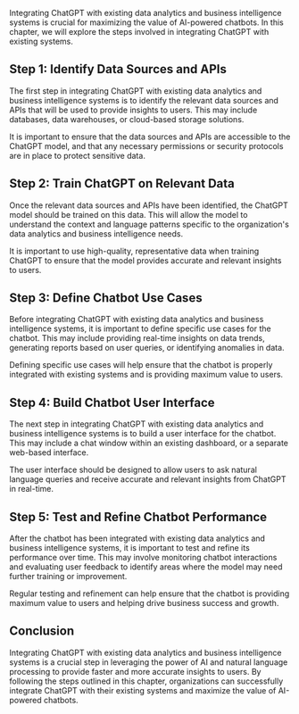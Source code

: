 
Integrating ChatGPT with existing data analytics and business intelligence systems is crucial for maximizing the value of AI-powered chatbots. In this chapter, we will explore the steps involved in integrating ChatGPT with existing systems.

Step 1: Identify Data Sources and APIs
--------------------------------------

The first step in integrating ChatGPT with existing data analytics and business intelligence systems is to identify the relevant data sources and APIs that will be used to provide insights to users. This may include databases, data warehouses, or cloud-based storage solutions.

It is important to ensure that the data sources and APIs are accessible to the ChatGPT model, and that any necessary permissions or security protocols are in place to protect sensitive data.

Step 2: Train ChatGPT on Relevant Data
--------------------------------------

Once the relevant data sources and APIs have been identified, the ChatGPT model should be trained on this data. This will allow the model to understand the context and language patterns specific to the organization's data analytics and business intelligence needs.

It is important to use high-quality, representative data when training ChatGPT to ensure that the model provides accurate and relevant insights to users.

Step 3: Define Chatbot Use Cases
--------------------------------

Before integrating ChatGPT with existing data analytics and business intelligence systems, it is important to define specific use cases for the chatbot. This may include providing real-time insights on data trends, generating reports based on user queries, or identifying anomalies in data.

Defining specific use cases will help ensure that the chatbot is properly integrated with existing systems and is providing maximum value to users.

Step 4: Build Chatbot User Interface
------------------------------------

The next step in integrating ChatGPT with existing data analytics and business intelligence systems is to build a user interface for the chatbot. This may include a chat window within an existing dashboard, or a separate web-based interface.

The user interface should be designed to allow users to ask natural language queries and receive accurate and relevant insights from ChatGPT in real-time.

Step 5: Test and Refine Chatbot Performance
-------------------------------------------

After the chatbot has been integrated with existing data analytics and business intelligence systems, it is important to test and refine its performance over time. This may involve monitoring chatbot interactions and evaluating user feedback to identify areas where the model may need further training or improvement.

Regular testing and refinement can help ensure that the chatbot is providing maximum value to users and helping drive business success and growth.

Conclusion
----------

Integrating ChatGPT with existing data analytics and business intelligence systems is a crucial step in leveraging the power of AI and natural language processing to provide faster and more accurate insights to users. By following the steps outlined in this chapter, organizations can successfully integrate ChatGPT with their existing systems and maximize the value of AI-powered chatbots.
